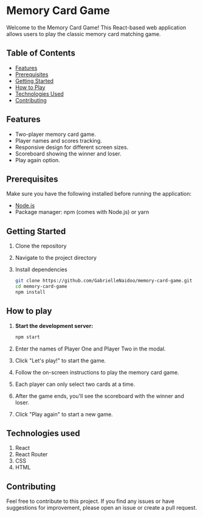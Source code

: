 
# Memory Card Game
Welcome to the Memory Card Game! This React-based web application allows users to play the classic memory card matching game.

## Table of Contents
- [Features](#features)
- [Prerequisites](#prerequisites)
- [Getting Started](#getting-started)
- [How to Play](#how-to-play)
- [Technologies Used](#technologies-used)
- [Contributing](#contributing)

## Features
- Two-player memory card game.
- Player names and scores tracking.
- Responsive design for different screen sizes.
- Scoreboard showing the winner and loser.
- Play again option.

## Prerequisites

Make sure you have the following installed before running the application:
- [Node.js](https://nodejs.org/)
- Package manager: npm (comes with Node.js) or yarn

## Getting Started

1. Clone the repository
2. Navigate to the project directory
3. Install dependencies
   
   ```bash
   git clone https://github.com/GabrielleNaidoo/memory-card-game.git
   cd memory-card-game
   npm install

## How to play

1. **Start the development server:**

   ```bash
   npm start

2. Enter the names of Player One and Player Two in the modal.
3. Click "Let's play!" to start the game.
4. Follow the on-screen instructions to play the memory card game.
5. Each player can only select two cards at a time.
6. After the game ends, you'll see the scoreboard with the winner and loser.
7. Click "Play again" to start a new game.

## Technologies used

1. React
2. React Router
3. CSS
4. HTML

## Contributing

Feel free to contribute to this project. If you find any issues or have suggestions for improvement, please open an issue or create a pull request.
